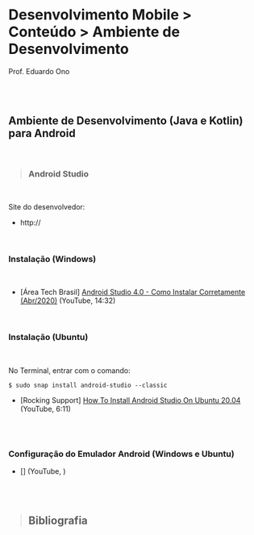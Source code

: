 # Desenvolvimento Mobile > Conteúdo > Ambiente de Desenvolvimento

Prof. Eduardo Ono

<br><br>

## Ambiente de Desenvolvimento (Java e Kotlin) para Android
<br>

> ### Android Studio
<br>

Site do desenvolvedor:

* http://

<br>

### Instalação (Windows)
<br>

* [Área Tech Brasil] [Android Studio 4.0 - Como Instalar Corretamente (Abr/2020)](https://www.youtube.com/watch?v=_Uqf5_kN6Rw) (YouTube, 14:32)

<br>

### Instalação (Ubuntu)
<br>

No Terminal, entrar com o comando:

    $ sudo snap install android-studio --classic

* [Rocking Support] [How To Install Android Studio On Ubuntu 20.04](https://www.youtube.com/watch?v=I-Sxda91Yf4) (YouTube, 6:11)

<br><br>

### Configuração do Emulador Android (Windows e Ubuntu)

* [] []() (YouTube, )

<br><br>

> ## Bibliografia
